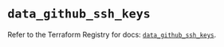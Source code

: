 # `data_github_ssh_keys`

Refer to the Terraform Registry for docs: [`data_github_ssh_keys`](https://registry.terraform.io/providers/integrations/github/6.5.0/docs/data-sources/ssh_keys).
